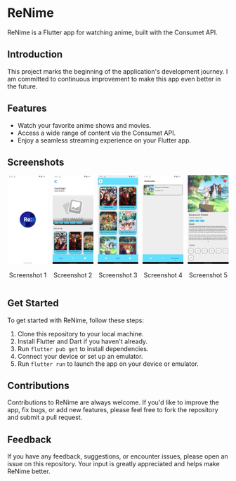 # ReNime

ReNime is a Flutter app for watching anime, built with the Consumet API.

## Introduction

This project marks the beginning of the application's development journey. I am committed to continuous improvement to make this app even better in the future.

## Features

- Watch your favorite anime shows and movies.
- Access a wide range of content via the Consumet API.
- Enjoy a seamless streaming experience on your Flutter app.

## Screenshots

<div style="display: flex; justify-content: center;">
  <div style="margin-right: 10px;">
    <img src="screenshot/1.png" alt="Screenshot 1" width="200">
    <p style="text-align: center;">Screenshot 1</p>
  </div>
  
  <div style="margin-right: 10px;">
    <img src="screenshot/2.png" alt="Screenshot 2" width="200">
    <p style="text-align: center;">Screenshot 2</p>
  </div>
  
  <div style="margin-right: 10px;">
    <img src="screenshot/3.png" alt="Screenshot 3" width="200">
    <p style="text-align: center;">Screenshot 3</p>
  </div>

  <div style="margin-right: 10px;">
    <img src="screenshot/4.png" alt="Screenshot 4" width="200">
    <p style="text-align: center;">Screenshot 4</p>
  </div>

  <div>
    <img src="screenshot/5.png" alt="Screenshot 5" width="200">
    <p style="text-align: center;">Screenshot 5</p>
  </div>
</div>

## Get Started

To get started with ReNime, follow these steps:

1. Clone this repository to your local machine.
2. Install Flutter and Dart if you haven't already.
3. Run `flutter pub get` to install dependencies.
4. Connect your device or set up an emulator.
5. Run `flutter run` to launch the app on your device or emulator.

## Contributions

Contributions to ReNime are always welcome. If you'd like to improve the app, fix bugs, or add new features, please feel free to fork the repository and submit a pull request.

## Feedback

If you have any feedback, suggestions, or encounter issues, please open an issue on this repository. Your input is greatly appreciated and helps make ReNime better.
